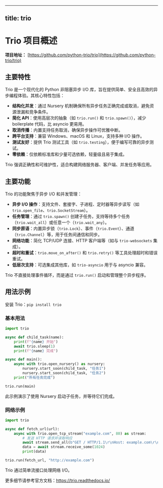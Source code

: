 
---
title: trio
---

# Trio 项目概述

**项目地址：** [https://github.com/python-trio/trio](https://github.com/python-trio/trio)

## 主要特性
Trio 是一个现代化的 Python 非阻塞异步 I/O 库，旨在提供简单、安全且高效的异步编程体验。其核心特性包括：
- **结构化并发**：通过 Nursery 机制确保所有异步任务正确完成或取消，避免资源泄漏和竞争条件。
- **简化 API**：使用高层次的抽象（如 `trio.run()` 和 `trio.spawn()`），减少 boilerplate 代码，比 asyncio 更易用。
- **取消传播**：内置支持任务取消，确保异步操作可优雅中断。
- **跨平台支持**：兼容 Windows、macOS 和 Linux，支持多种 I/O 操作。
- **测试友好**：提供 Trio 测试工具（如 `trio.testing`），便于编写可靠的异步测试。
- **零依赖**：仅依赖标准库和少量可选依赖，轻量级且易于集成。

Trio 强调正确性和可维护性，适合构建网络服务器、客户端、并发任务等应用。

## 主要功能
Trio 的功能聚焦于异步 I/O 和并发管理：
- **异步 I/O 操作**：支持文件、套接字、子进程、定时器等异步读写（如 `trio.open_file`、`trio.SocketStream`）。
- **任务管理**：通过 `trio.spawn()` 创建子任务，支持等待多个任务（`trio.wait_all`）或任意一个（`trio.wait_any`）。
- **同步原语**：内置异步锁（`trio.Lock`）、事件（`trio.Event`）、通道（`trio.Channel`）等，用于任务间通信和同步。
- **网络功能**：简化 TCP/UDP 连接、HTTP 客户端等（如与 `trio-websockets` 集成）。
- **超时和重试**：`trio.move_on_after()` 和 `trio.retry()` 等工具处理超时和错误重试。
- **低层次支持**：可选集成其他库，如 `trio-asyncio` 用于与 asyncio 兼容。

Trio 不直接处理事件循环，而是通过 `trio.run()` 启动和管理整个异步程序。

## 用法示例
安装 Trio：`pip install trio`

### 基本用法
```python
import trio

async def child_task(name):
    print(f"{name} 开始")
    await trio.sleep(1)
    print(f"{name} 完成")

async def main():
    async with trio.open_nursery() as nursery:
        nursery.start_soon(child_task, "任务1")
        nursery.start_soon(child_task, "任务2")
    print("所有任务完成")

trio.run(main)
```
此示例演示了使用 Nursery 启动子任务，并等待它们完成。

### 网络示例
```python
import trio

async def fetch_url(url):
    async with trio.open_tcp_stream("example.com", 80) as stream:
        # 发送 HTTP 请求并读取响应
        await stream.send_all(b"GET / HTTP/1.1\r\nHost: example.com\r\n\r\n")
        data = await stream.receive_some(1024)
        print(data)

trio.run(fetch_url, "http://example.com")
```
Trio 通过简单流接口处理网络 I/O。

更多细节请参考官方文档：https://trio.readthedocs.io/